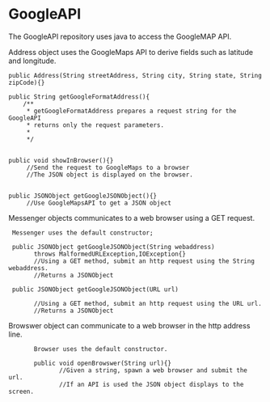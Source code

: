 # GoogleAPI
The GoogleAPI repository uses java to access the GoogleMAP API.

Address object uses the GoogleMaps API to derive fields such as latitude and longitude.

    public Address(String streetAddress, String city, String state, String zipCode){}

    public String getGoogleFormatAddress(){
        /**
         * getGoogleFormatAddress prepares a request string for the GoogleAPI
         * returns only the request parameters. 
         * 
         */
         
   
    public void showInBrowser(){}
         //Send the request to GoogleMaps to a browser
         //The JSON object is displayed on the browser.
    
    
    public JSONObject getGoogleJSONObject(){}
         //Use GoogleMapsAPI to get a JSON object


Messenger objects communicates to a web browser using a GET request.
     
     Messenger uses the default constructor;
     
     public JSONObject getGoogleJSONObject(String webaddress) 
           throws MalformedURLException,IOException{}
           //Using a GET method, submit an http request using the String webaddress.
           //Returns a JSONObject
           
     public JSONObject getGoogleJSONObject(URL url)
           
           //Using a GET method, submit an http request using the URL url.
           //Returns a JSONObject
           
           
Browswer object can communicate to a web browser in the http address line.

           Browser uses the default constructor.
           
           public void openBrowswer(String url){}
                  //Given a string, spawn a web browser and submit the url.
                  //If an API is used the JSON object displays to the screen.
